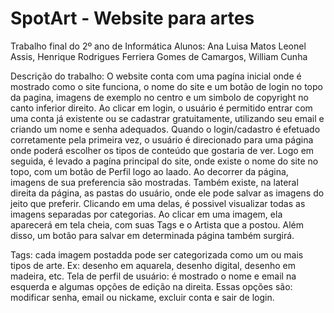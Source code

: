 # SpotArt - Website para artes
Trabalho final do 2º ano de Informática
Alunos: Ana Luisa Matos Leonel Assis, Henrique Rodrigues Ferriera Gomes de Camargos, William Cunha

Descrição do trabalho:
O website conta com uma pagína inicial onde é mostrado como o site funciona, o nome do site e um botão de login no topo da pagina, imagens de exemplo no centro e um simbolo de copyright no canto inferior direito.
Ao clicar em login, o usuário é permitido entrar com uma conta já existente ou se cadastrar gratuitamente, utilizando seu email e criando um nome e senha adequados. 
Quando o login/cadastro é efetuado corretamente pela primeira vez, o usuário é direcionado para uma página onde poderá escolher os tipos de conteúdo que gostaria de ver. Logo em seguida, é levado a pagína principal do site, onde existe o nome do site no topo, com um botão de Perfil logo ao laado. Ao decorrer da página, imagens de sua preferencia são mostradas. Também existe, na lateral direita da página, as pastas do usuário, onde ele pode salvar as imagens do jeito que preferir. Clicando em uma delas, é possivel visualizar todas as imagens separadas por categorias.
Ao clicar em uma imagem, ela aparecerá em tela cheia, com suas Tags e o Artista que a postou. Além disso, um botão para salvar em determinada página também surgirá.

Tags: cada imagem postadda pode ser categorizada como um ou mais tipos de arte. Ex: desenho em aquarela, desenho digital, desenho em madeira, etc.
Tela de perfil de usuário: é mostrado o nome e email na esquerda e algumas opções de edição na direita. Essas opções são: modificar senha, email ou nickame, excluir conta e sair de login. 
